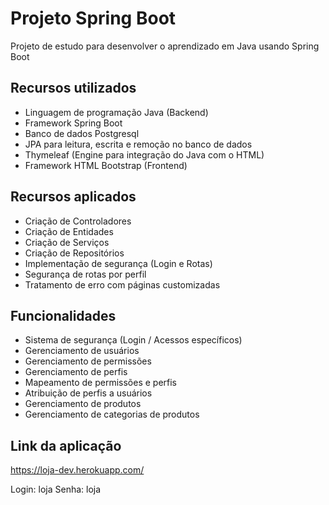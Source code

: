 # Projeto Spring Boot
Projeto de estudo para desenvolver o aprendizado em Java usando Spring Boot

## Recursos utilizados
- Linguagem de programação Java (Backend)
- Framework Spring Boot
- Banco de dados Postgresql
- JPA para leitura, escrita e remoção no banco de dados
- Thymeleaf (Engine para integração do Java com o HTML)
- Framework HTML Bootstrap (Frontend)

## Recursos aplicados
- Criação de Controladores
- Criação de Entidades
- Criação de Serviços
- Criação de Repositórios
- Implementação de segurança (Login e Rotas)
- Segurança de rotas por perfil
- Tratamento de erro com páginas customizadas

## Funcionalidades
- Sistema de segurança (Login / Acessos específicos)
- Gerenciamento de usuários
- Gerenciamento de permissões
- Gerenciamento de perfis
- Mapeamento de permissões e perfis
- Atribuição de perfis a usuários
- Gerenciamento de produtos
- Gerenciamento de categorias de produtos

## Link da aplicação
https://loja-dev.herokuapp.com/

Login: loja
Senha: loja
